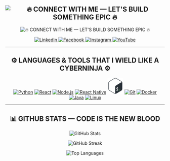 <h2 align="center">
  <img src="https://readme-typing-svg.herokuapp.com?font=Fira+Code&size=28&pause=1000&center=true&vCenter=true&width=900&lines=🔥+CONNECT+WITH+ME+—+LET'S+BUILD+SOMETHING+EPIC+🔥" alt="🔥 CONNECT WITH ME — LET'S BUILD SOMETHING EPIC 🔥" />
</h2>

<p align="center">
  <img src="https://yourdomain.com/epic-glitch-fire-banner.gif" alt="🔥 CONNECT WITH ME — LET'S BUILD SOMETHING EPIC 🔥">
</p>
<p align="center">
  <a href="https://linkedin.com/in/benjamin-wickman-a32b37204" target="_blank">
    <img src="https://img.shields.io/badge/LinkedIn-Benjamin%20Wickman-blue?style=for-the-badge&logo=linkedin" alt="LinkedIn"/>
  </a>
  <a href="https://fb.com/mrzodoxvpython" target="_blank">
    <img src="https://img.shields.io/badge/Facebook-Mrzodoxvpython-%231877F2?style=for-the-badge&logo=facebook&logoColor=white" alt="Facebook"/>
  </a>
  <a href="https://instagram.com/benjamin.wickman" target="_blank">
    <img src="https://img.shields.io/badge/Instagram-@benjaminwickman-E4405F?style=for-the-badge&logo=instagram&logoColor=white" alt="Instagram"/>
  </a>
  <a href="https://www.youtube.com/c/mrzodoxvpython" target="_blank">
    <img src="https://img.shields.io/badge/Youtube-Mrzodoxvpython-FF0000?style=for-the-badge&logo=youtube&logoColor=white" alt="YouTube"/>
  </a>
</p>

---

<h2 align="center">⚙️ LANGUAGES & TOOLS THAT I WIELD LIKE A CYBERNINJA ⚙️</h2>

<p align="center">
  <a href="https://www.python.org" target="_blank"><img src="https://cdn.jsdelivr.net/gh/devicons/devicon/icons/python/python-original.svg" alt="Python" width="50" height="50"/></a>
  <a href="https://reactjs.org/" target="_blank"><img src="https://cdn.jsdelivr.net/gh/devicons/devicon/icons/react/react-original.svg" alt="React" width="50" height="50"/></a>
  <a href="https://nodejs.org" target="_blank"><img src="https://cdn.jsdelivr.net/gh/devicons/devicon/icons/nodejs/nodejs-original.svg" alt="Node.js" width="50" height="50"/></a>
  <a href="https://reactnative.dev/" target="_blank"><img src="https://reactnative.dev/img/header_logo.svg" alt="React Native" width="50" height="50"/></a>
  <a href="https://www.gnu.org/software/bash/" target="_blank"><img src="https://raw.githubusercontent.com/devicons/devicon/master/icons/bash/bash-original.svg" alt="bash" width="50" height="50"/></a>
  <a href="https://git-scm.com/" target="_blank"><img src="https://www.vectorlogo.zone/logos/git-scm/git-scm-icon.svg" alt="Git" width="50" height="50"/></a>
  <a href="https://www.docker.com/" target="_blank"><img src="https://cdn.jsdelivr.net/gh/devicons/devicon/icons/docker/docker-original.svg" alt="Docker" width="50" height="50"/></a>
  <a href="https://www.java.com" target="_blank"><img src="https://cdn.jsdelivr.net/gh/devicons/devicon/icons/java/java-original.svg" alt="Java" width="50" height="50"/></a>
  <a href="https://www.linux.org/" target="_blank"><img src="https://cdn.jsdelivr.net/gh/devicons/devicon/icons/linux/linux-original.svg" alt="Linux" width="50" height="50"/></a>
</p>

---

<h2 align="center">📊 GITHUB STATS — CODE IS THE NEW BLOOD</h2>

<p align="center">
  <img src="https://github-readme-stats.vercel.app/api?username=MrZodoxVpython&show_icons=true&theme=radical" alt="GitHub Stats" />
</p>

<p align="center">
  <img src="https://streak-stats.demolab.com/?user=MrZodoxVpython&theme=radical&hide_border=false" alt="GitHub Streak"/>
</p>

<p align="center">
  <img src="https://github-readme-stats.vercel.app/api/top-langs?username=MrZodoxVpython&show_icons=true&layout=compact&theme=radical" alt="Top Languages" />
</p>
